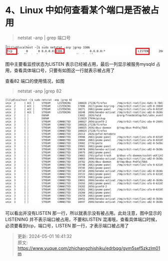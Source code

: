 # 4、Linux 中如何查看某个端口是否被占用

>netstat -anp | grep 端口号



![1714552860827-286f88d1-5369-4591-ab47-01c93f9b0fbf.png](./img/0-5G4YyVM60dtsXB/1714552860827-286f88d1-5369-4591-ab47-01c93f9b0fbf-264342.png)



图中主要看监控状态为LISTEN 表示已经被占用，最后一列显示被服务mysqld 占用，查看具体端口号，只要有如图这一行就表示被占用了



查看82 端口的使用情况，如图

>netstat -anp |grep 82



![1714552868850-d1956078-b1a9-4d91-9415-5fec199813ef.png](./img/0-5G4YyVM60dtsXB/1714552868850-d1956078-b1a9-4d91-9415-5fec199813ef-363694.png)



可以看出并没有LISTEN 那一行，所以就表示没有被占用。此处注意，图中显示的LISTENING 并不表示端口被占用，不要和LISTEN 混淆哦，查看具体端口时候，必须要看到tcp，端口号，LISTEN 那一行，才表示端口被占用了

  




> 更新: 2024-05-01 16:41:32  
> 原文: <https://www.yuque.com/zhichangzhishiku/edrbqg/gvm5sef5zkzlm01m>